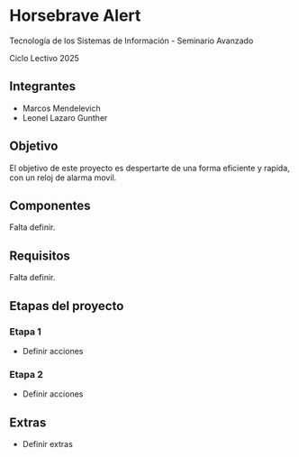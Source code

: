 <h1>Horsebrave Alert</h1>
<p> Tecnología de los Sistemas de Información - Seminario Avanzado</p>
<p> Ciclo Lectivo 2025</p>

<h2>Integrantes</h2>
<ul>
  <li>Marcos Mendelevich</li>
  <li>Leonel Lazaro Gunther</li>
</ul>
<h2>Objetivo</h2>
<p>El objetivo de este proyecto es despertarte de una forma eficiente y rapida, con un reloj de alarma movil.</p>
<h2>Componentes</h2>
<p>Falta definir.</p>
<h2>Requisitos</h2>
<p>Falta definir.</p>
<h2>Etapas del proyecto</h2>
<h3>Etapa 1</h3>
<ul>
  <li>Definir acciones</li>
</ul>
<h3>Etapa 2</h3>
<ul>
  <li>Definir acciones</li>
</ul>
<h2>Extras</h2>
<ul>
  <li>Definir extras</li>
</ul>

